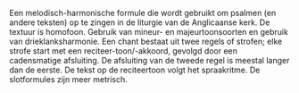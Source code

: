 Een melodisch-harmonische formule die wordt gebruikt om psalmen (en andere teksten) op te zingen in de liturgie van de Anglicaanse kerk.
De textuur is homofoon. Gebruik van mineur- en majeurtoonsoorten en gebruik van drieklanksharmonie.
Een chant bestaat uit twee regels of strofen;  elke strofe start met een reciteer-toon/-akkoord, gevolgd door een cadensmatige afsluiting. De afsluiting van de tweede regel is meestal langer dan de eerste.
De tekst op de reciteertoon volgt het spraakritme. De slotformules zijn meer metrisch.

